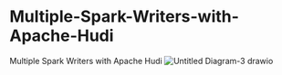 # Multiple-Spark-Writers-with-Apache-Hudi
Multiple Spark  Writers with Apache Hudi
![Untitled Diagram-3 drawio](https://github.com/soumilshah1995/Multiple-Spark-Writers-with-Apache-Hudi/assets/39345855/11f82989-313f-4dc3-9442-c42bd8ebb349)
